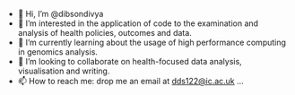- 👋 Hi, I’m @dibsondivya
- 👀 I’m interested in the application of code to the examination and analysis of health policies, outcomes and data.
- 🌱 I’m currently learning about the usage of high performance computing in genomics analysis. 
- 💞️ I’m looking to collaborate on health-focused data analysis, visualisation and writing. 
- 📫 How to reach me: drop me an email at dds122@ic.ac.uk ...

<!---
dibsondivya/dibsondivya is a ✨ special ✨ repository because its `README.md` (this file) appears on your GitHub profile.
You can click the Preview link to take a look at your changes.
--->
